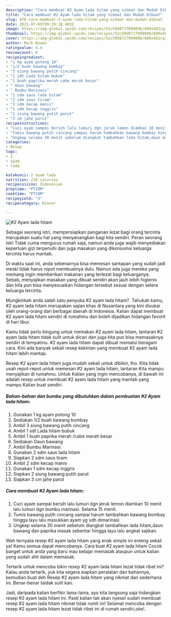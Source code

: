 ```yaml
---
description: "Cara membuat #2 Ayam lada hitam yang nikmat dan Mudah Dibuat"
title: "Cara membuat #2 Ayam lada hitam yang nikmat dan Mudah Dibuat"
slug: 976-cara-membuat-2-ayam-lada-hitam-yang-nikmat-dan-mudah-dibuat
date: 2021-07-05T09:20:18.403Z
image: https://img-global.cpcdn.com/recipes/52c59d8727099896/680x482cq70/2-ayam-lada-hitam-foto-resep-utama.jpg
thumbnail: https://img-global.cpcdn.com/recipes/52c59d8727099896/680x482cq70/2-ayam-lada-hitam-foto-resep-utama.jpg
cover: https://img-global.cpcdn.com/recipes/52c59d8727099896/680x482cq70/2-ayam-lada-hitam-foto-resep-utama.jpg
author: Mark Bowen
ratingvalue: 4.4
reviewcount: 8
recipeingredient:
- "1 kg ayam potong 10"
- "1/2 buah bawang bombay"
- "3 siung bawang putih cincang"
- "1 sdt Lada hitam bubuk"
- "1 buah paprika merah cabe merah besar"
- " Daun bawang"
- " Bumbu Marinasi"
- "2 sdm saus lada hitam"
- "2 sdm saus tiram"
- "2 sdm kecap manis"
- "1 sdm kecap inggris"
- "2 siung bawang putih parut"
- "3 cm jahe parut"
recipeinstructions:
- "Cuci ayam sampai bersih lalu lumuri dgn jeruk lemon diamkan 10 menit lalu lumuri dgn bumbu marinasi. Selama 15 menit."
- "Tumis bawang putih cincang sampai harum tambahkan bawang bombay hingga layu lalu masukkan ayam yg sdh dimarinasi"
- "Ungkep selama 30 menit sebelum diangkat tambahkan lada hitam,daun bawang dan paprika masak sebentar hingga layu lalu angkat sajikan."
categories:
- Resep
tags:
- 2
- ayam
- lada

katakunci: 2 ayam lada 
nutrition: 218 calories
recipecuisine: Indonesian
preptime: "PT28M"
cooktime: "PT34M"
recipeyield: "3"
recipecategory: Dinner

---
```



![#2 Ayam lada hitam](https://img-global.cpcdn.com/recipes/52c59d8727099896/680x482cq70/2-ayam-lada-hitam-foto-resep-utama.jpg)

Sebagai seorang istri, mempersiapkan panganan lezat bagi orang tercinta merupakan suatu hal yang menyenangkan bagi kita sendiri. Peran seorang istri Tidak cuma mengurus rumah saja, namun anda juga wajib menyediakan keperluan gizi terpenuhi dan juga masakan yang dikonsumsi keluarga tercinta harus mantab.

Di waktu  saat ini, anda sebenarnya bisa memesan santapan yang sudah jadi meski tidak harus repot membuatnya dulu. Namun ada juga mereka yang memang ingin memberikan makanan yang terlezat bagi keluarganya. Sebab, menyajikan masakan yang dibuat sendiri akan jauh lebih higienis dan kita pun bisa menyesuaikan hidangan tersebut sesuai dengan selera keluarga tercinta. 



Mungkinkah anda salah satu penyuka #2 ayam lada hitam?. Tahukah kamu, #2 ayam lada hitam merupakan sajian khas di Nusantara yang kini disukai oleh orang-orang dari berbagai daerah di Indonesia. Kalian dapat membuat #2 ayam lada hitam sendiri di rumahmu dan boleh dijadikan hidangan favorit di hari libur.

Kamu tidak perlu bingung untuk memakan #2 ayam lada hitam, lantaran #2 ayam lada hitam tidak sulit untuk dicari dan juga kita pun bisa memasaknya sendiri di tempatmu. #2 ayam lada hitam dapat dibuat memalui beragam cara. Kini ada banyak sekali resep kekinian yang membuat #2 ayam lada hitam lebih mantap.

Resep #2 ayam lada hitam juga mudah sekali untuk dibikin, lho. Kita tidak usah repot-repot untuk memesan #2 ayam lada hitam, lantaran Kita mampu menyajikan di rumahmu. Untuk Kalian yang ingin mencobanya, di bawah ini adalah resep untuk membuat #2 ayam lada hitam yang mantab yang mampu Kalian buat sendiri.

<!--inarticleads1-->

##### Bahan-bahan dan bumbu yang dibutuhkan dalam pembuatan #2 Ayam lada hitam:

1. Gunakan 1 kg ayam potong 10
1. Sediakan 1/2 buah bawang bombay
1. Ambil 3 siung bawang putih cincang
1. Ambil 1 sdt Lada hitam bubuk
1. Ambil 1 buah paprika merah /cabe merah besar
1. Sediakan  Daun bawang
1. Ambil  Bumbu Marinasi:
1. Gunakan 2 sdm saus lada hitam
1. Siapkan 2 sdm saus tiram
1. Ambil 2 sdm kecap manis
1. Gunakan 1 sdm kecap inggris
1. Siapkan 2 siung bawang putih parut
1. Siapkan 3 cm jahe parut




<!--inarticleads2-->

##### Cara membuat #2 Ayam lada hitam:

1. Cuci ayam sampai bersih lalu lumuri dgn jeruk lemon diamkan 10 menit lalu lumuri dgn bumbu marinasi. Selama 15 menit.
1. Tumis bawang putih cincang sampai harum tambahkan bawang bombay hingga layu lalu masukkan ayam yg sdh dimarinasi
1. Ungkep selama 30 menit sebelum diangkat tambahkan lada hitam,daun bawang dan paprika masak sebentar hingga layu lalu angkat sajikan.




Wah ternyata resep #2 ayam lada hitam yang enak simple ini enteng sekali ya! Kamu semua dapat mencobanya. Cara buat #2 ayam lada hitam Cocok banget untuk anda yang baru mau belajar memasak ataupun untuk kalian yang sudah ahli dalam memasak.

Tertarik untuk mencoba bikin resep #2 ayam lada hitam lezat tidak ribet ini? Kalau anda tertarik, yuk kita segera siapkan peralatan dan bahannya, kemudian buat deh Resep #2 ayam lada hitam yang nikmat dan sederhana ini. Benar-benar taidak sulit kan. 

Jadi, daripada kalian berfikir lama-lama, ayo kita langsung saja hidangkan resep #2 ayam lada hitam ini. Pasti kalian tak akan nyesel sudah membuat resep #2 ayam lada hitam nikmat tidak rumit ini! Selamat mencoba dengan resep #2 ayam lada hitam lezat tidak ribet ini di rumah sendiri,oke!.

